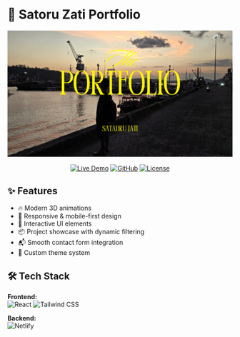 # 🌟 Satoru Zati Portfolio 

[![Portfolio Banner](https://raw.githubusercontent.com/SatoruZati/portfolio/b453e8ff12278e68d82d9920908627a605ca444b/Yellow%20and%20Cream%20Modern%20Model%20Portfolio%20Presentation.png)](https://satoruzati.netlify.app/)

<div align="center">

[![Live Demo](https://img.shields.io/badge/🚀_Live_Demo-000?style=for-the-badge&logo=vercel&logoColor=white)](https://satoruzati.netlify.app/)
[![GitHub](https://img.shields.io/badge/-VIEW_CODE-181717?style=for-the-badge&logo=github)](https://github.com/SatoruZati/portfolio)
[![License](https://img.shields.io/badge/License-MIT-blue.svg?style=for-the-badge)](https://opensource.org/licenses/MIT)

</div>

## ✨ Features

- 🔥 Modern 3D animations 
- 📱 Responsive & mobile-first design
- 🌈 Interactive UI elements
- 📦 Project showcase with dynamic filtering
- 📬 Smooth contact form integration
- 🎨 Custom theme system

## 🛠 Tech Stack

**Frontend:**  
![React](https://img.shields.io/badge/React-20232A?style=for-the-badge&logo=react&logoColor=61DAFB)
![Tailwind CSS](https://img.shields.io/badge/Tailwind_CSS-38B2AC?style=for-the-badge&logo=tailwind-css&logoColor=white)

**Backend:**  
![Netlify](https://img.shields.io/badge/Netlify-00C7B7?style=for-the-badge&logo=netlify&logoColor=white)

